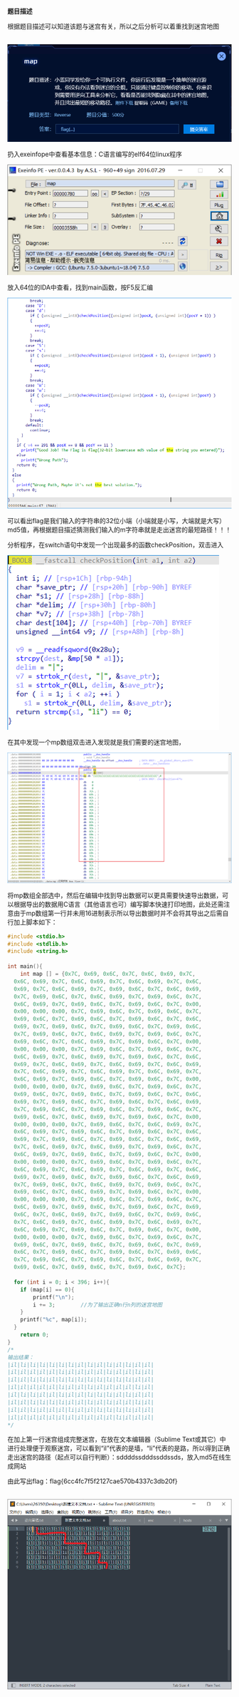 **题目描述**

根据题目描述可以知道该题与迷宫有关，所以之后分析可以着重找到迷宫地图

​    ![image-20240220154401984](./img/map/image-20240220154401984.png)

扔入exeinfope中查看基本信息：C语言编写的elf64位linux程序

![image-20240220154406301](./img/map/image-20240220154406301.png)

放入64位的IDA中查看，找到main函数，按F5反汇编

![image-20240220154412480](./img/map/image-20240220154412480.png)

可以看出flag是我们输入的字符串的32位小端（小端就是小写，大端就是大写）md5值，再根据题目描述猜测我们输入的m字符串就是走出迷宫的最短路径！！！

分析程序，在switch语句中发现一个出现最多的函数checkPosition，双击进入

![image-20240220154418628](./img/map/image-20240220154418628.png)

在其中发现一个mp数组双击进入发现就是我们需要的迷宫地图，

![image-20240220154425243](./img/map/image-20240220154425243.png)

将mp数组全部选中，然后在编辑中找到导出数据可以更具需要快速导出数据，可以根据导出的数据用C语言（其他语言也可）编写脚本快速打印地图，此处还需注意由于mp数组第一行并未用16进制表示所以导出数据时并不会将其导出之后需自行加上脚本如下：

```c
#include <stdio.h>
#include <stdlib.h>
#include <string.h>

int main(){
    int map [] = {0x7C, 0x69, 0x6C, 0x7C, 0x6C, 0x69, 0x7C, 
  0x6C, 0x69, 0x7C, 0x6C, 0x69, 0x7C, 0x6C, 0x69, 0x7C, 0x6C, 
  0x69, 0x7C, 0x6C, 0x69, 0x7C, 0x69, 0x6C, 0x7C, 0x6C, 0x69, 
  0x7C, 0x69, 0x6C, 0x7C, 0x6C, 0x69, 0x7C, 0x69, 0x6C, 0x7C, 
  0x6C, 0x69, 0x7C, 0x69, 0x6C, 0x7C, 0x69, 0x6C, 0x7C, 0x00, 
  0x00, 0x00, 0x00, 0x7C, 0x69, 0x6C, 0x7C, 0x69, 0x6C, 0x7C, 
  0x69, 0x6C, 0x7C, 0x69, 0x6C, 0x7C, 0x69, 0x6C, 0x7C, 0x6C, 
  0x69, 0x7C, 0x69, 0x6C, 0x7C, 0x69, 0x6C, 0x7C, 0x69, 0x6C, 
  0x7C, 0x69, 0x6C, 0x7C, 0x6C, 0x69, 0x7C, 0x69, 0x6C, 0x7C, 
  0x69, 0x6C, 0x7C, 0x6C, 0x69, 0x7C, 0x69, 0x6C, 0x7C, 0x00, 
  0x00, 0x00, 0x00, 0x7C, 0x69, 0x6C, 0x7C, 0x69, 0x6C, 0x7C, 
  0x6C, 0x69, 0x7C, 0x6C, 0x69, 0x7C, 0x69, 0x6C, 0x7C, 0x6C, 
  0x69, 0x7C, 0x6C, 0x69, 0x7C, 0x6C, 0x69, 0x7C, 0x6C, 0x69, 
  0x7C, 0x6C, 0x69, 0x7C, 0x6C, 0x69, 0x7C, 0x6C, 0x69, 0x7C, 
  0x6C, 0x69, 0x7C, 0x69, 0x6C, 0x7C, 0x69, 0x6C, 0x7C, 0x00, 
  0x00, 0x00, 0x00, 0x7C, 0x69, 0x6C, 0x7C, 0x69, 0x6C, 0x7C, 
  0x69, 0x6C, 0x7C, 0x69, 0x6C, 0x7C, 0x69, 0x6C, 0x7C, 0x6C, 
  0x69, 0x7C, 0x69, 0x6C, 0x7C, 0x69, 0x6C, 0x7C, 0x6C, 0x69, 
  0x7C, 0x69, 0x6C, 0x7C, 0x69, 0x6C, 0x7C, 0x69, 0x6C, 0x7C, 
  0x69, 0x6C, 0x7C, 0x6C, 0x69, 0x7C, 0x69, 0x6C, 0x7C, 0x00, 
  0x00, 0x00, 0x00, 0x7C, 0x69, 0x6C, 0x7C, 0x6C, 0x69, 0x7C, 
  0x6C, 0x69, 0x7C, 0x69, 0x6C, 0x7C, 0x69, 0x6C, 0x7C, 0x6C, 
  0x69, 0x7C, 0x69, 0x6C, 0x7C, 0x69, 0x6C, 0x7C, 0x6C, 0x69, 
  0x7C, 0x6C, 0x69, 0x7C, 0x6C, 0x69, 0x7C, 0x69, 0x6C, 0x7C, 
  0x6C, 0x69, 0x7C, 0x69, 0x6C, 0x7C, 0x69, 0x6C, 0x7C, 0x00, 
  0x00, 0x00, 0x00, 0x7C, 0x69, 0x6C, 0x7C, 0x69, 0x6C, 0x7C, 
  0x6C, 0x69, 0x7C, 0x6C, 0x69, 0x7C, 0x6C, 0x69, 0x7C, 0x6C, 
  0x69, 0x7C, 0x69, 0x6C, 0x7C, 0x69, 0x6C, 0x7C, 0x6C, 0x69, 
  0x7C, 0x69, 0x6C, 0x7C, 0x6C, 0x69, 0x7C, 0x69, 0x6C, 0x7C, 
  0x69, 0x6C, 0x7C, 0x6C, 0x69, 0x7C, 0x69, 0x6C, 0x7C, 0x00, 
  0x00, 0x00, 0x00, 0x7C, 0x69, 0x6C, 0x7C, 0x69, 0x6C, 0x7C, 
  0x6C, 0x69, 0x7C, 0x69, 0x6C, 0x7C, 0x69, 0x6C, 0x7C, 0x69, 
  0x6C, 0x7C, 0x6C, 0x69, 0x7C, 0x69, 0x6C, 0x7C, 0x69, 0x6C, 
  0x7C, 0x6C, 0x69, 0x7C, 0x6C, 0x69, 0x7C, 0x6C, 0x69, 0x7C, 
  0x6C, 0x69, 0x7C, 0x69, 0x6C, 0x7C, 0x69, 0x6C, 0x7C, 0x00, 
  0x00, 0x00, 0x00, 0x7C, 0x69, 0x6C, 0x7C, 0x69, 0x6C, 0x7C, 
  0x69, 0x6C, 0x7C, 0x69, 0x6C, 0x7C, 0x69, 0x6C, 0x7C, 0x69, 
  0x6C, 0x7C, 0x69, 0x6C, 0x7C, 0x69, 0x6C, 0x7C, 0x69, 0x6C, 
  0x7C, 0x69, 0x6C, 0x7C, 0x69, 0x6C, 0x7C, 0x6C, 0x69, 0x7C, 
  0x69, 0x6C, 0x7C, 0x69, 0x6C, 0x7C, 0x69, 0x6C, 0x7C};

  for (int i = 0; i < 396; i++){
    if (map[i] == 0){
        printf("\n");
        i += 3;        //为了输出正确n行n列的迷宫地图
    }
    printf("%c", map[i]);
  }
    return 0;
}
/*
输出结果：
|il|li|li|li|li|li|li|il|li|il|li|il|li|il|il|
|il|il|il|il|il|li|il|il|il|il|li|il|il|li|il|
|il|il|li|li|il|li|li|li|li|li|li|li|li|il|il|
|il|il|il|il|il|li|il|il|li|il|il|il|il|li|il|
|il|li|li|il|il|li|il|il|li|li|li|il|li|il|il|
|il|il|li|li|li|li|il|il|li|il|li|il|il|li|il|
|il|il|li|il|il|il|li|il|il|li|li|li|li|il|il|
|il|il|il|il|il|il|il|il|il|il|il|li|il|il|il|
*/
```



在加上第一行迷宫组成完整迷宫，在放在文本编辑器（Sublime Text或其它）中进行处理便于观察迷宫，可以看到“il”代表的是墙，“li”代表的是路，所以得到正确走出迷宫的路径（起点可以自行判断）：sddddssdddssddssds，放入md5在线生成网站

由此写出flag：flag{6cc4fc7f5f2127cae570b4337c3db20f}

​    ![image-20240220154451669](./img/map/image-20240220154451669.png)